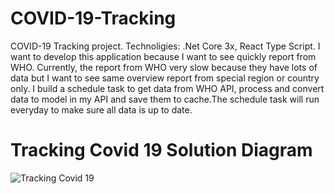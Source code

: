 
# COVID-19-Tracking
COVID-19 Tracking project. Technoligies: .Net Core 3x, React Type Script.
I want to develop this application because I want to see quickly report from WHO. Currently, the report from WHO very slow because they have lots of data but I want to see same overview report from special region or country only. I build a schedule task to get data from WHO API, process and convert data to model in my API and save them to cache.The schedule task will run everyday to make sure all data is up to date.

# Tracking Covid 19 Solution Diagram

![Tracking Covid 19](https://user-images.githubusercontent.com/7054426/131284485-2d65b2aa-4a73-44dd-a290-173761ba9b39.jpg)





